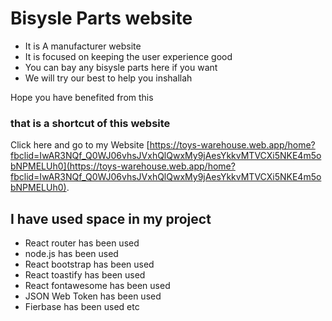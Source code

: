 #  Bisysle Parts  website
- It is A manufacturer website
- It is focused on keeping the user experience good
- You can bay any bisysle parts here if you want
- We will try our best to help you inshallah

Hope you have benefited from this


### that is a shortcut of this website
Click here and go to my Website [https://toys-warehouse.web.app/home?fbclid=IwAR3NQf_Q0WJ06vhsJVxhQlQwxMy9jAesYkkvMTVCXi5NKE4m5obNPMELUh0](https://toys-warehouse.web.app/home?fbclid=IwAR3NQf_Q0WJ06vhsJVxhQlQwxMy9jAesYkkvMTVCXi5NKE4m5obNPMELUh0). 


## I have used space in my project

- React router has been used
- node.js has been used
- React bootstrap has been used
- React toastify has been used
- React fontawesome has been used
- JSON Web Token has been used
- Fierbase has been used etc
